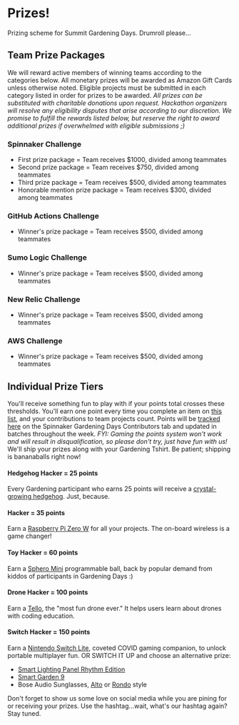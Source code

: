 # Prizes!

Prizing scheme for Summit Gardening Days. Drumroll please...

## Team Prize Packages

We will reward active members of winning teams according to the categories below. All monetary prizes will be awarded as Amazon Gift Cards unless otherwise noted. Eligible projects must be submitted in each category listed in order for prizes to be awarded. _All prizes can be substituted with charitable donations upon request. Hackathon organizers will resolve any eligibility disputes that arise according to our discretion. We promise to fulfill the rewards listed below, but reserve the right to award additional prizes if overwhelmed with eligible submissions ;)_

### Spinnaker Challenge
- First prize package = Team receives $1000, divided among teammates
- Second prize package = Team receives $750, divided among teammates
- Third prize package = Team receives $500, divided among teammates
- Honorable mention prize package = Team receives $300, divided among teammates

### GitHub Actions Challenge
- Winner's prize package = Team receives $500, divided among teammates

### Sumo Logic Challenge
- Winner's prize package = Team receives $500, divided among teammates

### New Relic Challenge
- Winner's prize package = Team receives $500, divided among teammates

### AWS Challenge
- Winner's prize package = Team receives $500, divided among teammates

## Individual Prize Tiers
You'll receive something fun to play with if your points total crosses these thresholds. You'll earn one point every time you complete an item on [this list](https://spinnaker.io/community/gardening/what-to-hack/), and your contributions to team projects count. Points will be [tracked here](https://docs.google.com/spreadsheets/d/1kt9MJexQTPb1AuC5mQXZBX-NBZf5XsSwBBpy3WJ_fJk/edit?usp=sharing) on the Spinnaker Gardening Days Contributors tab and updated in batches throughout the week. _FYI: Gaming the points system won't work and will result in disqualification, so please don't try, just have fun with us!_ We'll ship your prizes along with your Gardening Tshirt. Be patient; shipping is bananaballs right now! 

#### Hedgehog Hacker = 25 points
Every Gardening participant who earns 25 points will receive a [crystal-growing hedgehog](https://youtu.be/W2rK8KdrDkY). Just, because.

#### Hacker = 35 points
Earn a [Raspberry Pi Zero W](https://www.raspberrypi.org/products/raspberry-pi-zero-w/) for all your projects.  The on-board wireless is a game changer!

#### Toy Hacker = 60 points
Earn a [Sphero Mini](https://sphero.com/products/sphero-mini) programmable ball, back by popular demand from kiddos of participants in Gardening Days :)

#### Drone Hacker = 100 points
Earn a [Tello](https://store.dji.com/product/tello?vid=38421), the "most fun drone ever." It helps users learn about drones with coding education.

#### Switch Hacker = 150 points
Earn a [Nintendo Switch Lite](https://www.nintendo.com/switch/lite/), coveted COVID gaming companion, to unlock portable multiplayer fun. OR SWITCH IT UP and choose an alternative prize:
 - [Smart Lighting Panel Rhythm Edition](https://www.uncommongoods.com/product/smart-lighting-panels#430390000002)
 - [Smart Garden 9](https://www.clickandgrow.com/products/the-smart-garden-9)
 - Bose Audio Sunglasses, [Alto](https://www.bose.com/en_us/products/frames.html) or [Rondo](https://www.bose.com/en_us/products/frames/bose-frames-rondo.html#v=bose_frames_rondo_black_us) style
 
Don't forget to show us some love on social media while you are pining for or receiving your prizes. Use the hashtag...wait, what's our hashtag again? Stay tuned.
